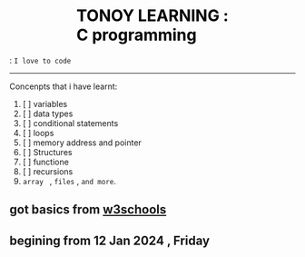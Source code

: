 # <span style="color:black; display:flex;width:100%; align-items:center;justify-content:center">TONOY LEARNING :<br> C programming</span>

: `I love to code`

---

Concenpts that i have learnt:

1. [ ] variables
2. [ ] data types
3. [ ] conditional statements
4. [ ] loops
5. [ ] memory address and pointer
6. [ ] Structures
7. [ ] functione
8. [ ] recursions
9. `array ` , `files` , `and more`.

## got basics from [ w3schools ](https://www.w3schools.com/c/index.php)

## begining from 12 Jan 2024 , Friday
